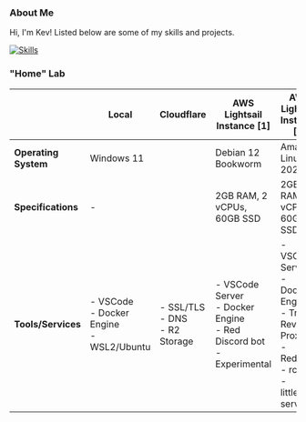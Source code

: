 ### About Me

Hi, I'm Kev! Listed below are some of my skills and projects.

[![Skills](https://skillicons.dev/icons?i=ansible,apple,aws,azure,bash,cloudflare,debian,discord,bots,docker,git,github,gitlab,grafana,kali,linux,md,mysql,nginx,postgres,powershell,py,rails,raspberrypi,redhat,ruby,terraform,ubuntu,vscode,windows)](https://skillicons.dev)

### "Home" Lab

|                         | Local                              | Cloudflare   | AWS Lightsail Instance [1]                                         | AWS Lightsail Instance [2]                                                          |
|-------------------------|------------------------------------|--------------|--------------------------------------------------------------------|------------------------------------------------------------------------------------|
| **Operating System**    | Windows 11                         |              | Debian 12 Bookworm                                                 | Amazon Linux 2023                                                                  |
| **Specifications**      | -                                  |              | 2GB RAM, 2 vCPUs, 60GB SSD                                         | 2GB RAM, 2 vCPUs, 60GB SSD                                                         |
| **Tools/Services**      | - VSCode<br>- Docker Engine<br>- WSL2/Ubuntu | - SSL/TLS<br>- DNS<br>- R2 Storage | - VSCode Server<br>- Docker Engine<br>- Red Discord bot<br>- Experimental | - VSCode Server<br>- Docker Engine<br>- Traefik Reverse Proxy<br>- Redmine<br>- rclone<br>- littlelink-server |
